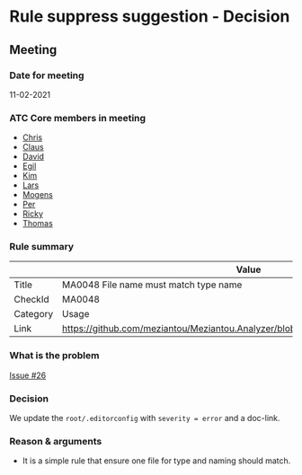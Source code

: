 # Rule suppress suggestion - Decision

## Meeting

### Date for meeting

11-02-2021

### ATC Core members in meeting

* [Chris](https://github.com/orgs/atc-net/people/christianhelle)
* [Claus](https://github.com/orgs/atc-net/people/cjakobsen)
* [David](https://github.com/orgs/atc-net/people/davidkallesen)
* [Egil](https://github.com/orgs/atc-net/people/egil)
* [Kim](https://github.com/orgs/atc-net/people/kimlundjohansen)
* [Lars](https://github.com/orgs/atc-net/people/LarsSkovslund)
* [Mogens](https://github.com/orgs/atc-net/people/MogensFogh)
* [Per](https://github.com/orgs/atc-net/people/perkops)
* [Ricky](https://github.com/orgs/atc-net/people/rickykaare)
* [Thomas](https://github.com/orgs/atc-net/people/TomMalow)

### Rule summary

|             | Value |
| ----------- |------------------------------------------------|
| Title       | MA0048 File name must match type name |
| CheckId     | MA0048 |
| Category    | Usage |
| Link        | https://github.com/meziantou/Meziantou.Analyzer/blob/master/docs/Rules/MA0048.md |

### What is the problem

[Issue #26](https://github.com/atc-net/atc-coding-rules/issues/26)

### Decision

We update the `root/.editorconfig` with `severity = error` and a doc-link.

### Reason & arguments

* It is a simple rule that ensure one file for type and naming should match.
